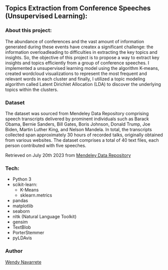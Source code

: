 ## Topics Extraction from Conference Speeches  (Unsupervised Learning):

### About this project:

The abundance of conferences and the vast amount of information generated during these events have createx a significant challenge: the information overloadleading to difficulties in extracting the key topics and insights. So, the objective of this project is to propose a way to extract key insights and topics efficiently from a group of conference speeches. I implemented a unsupervised learning model using the algorithm K-means, created wordcloud visualizations to represent the most frequent and relevant words in each cluster and finally, I utilized a topic modeling algorithm called Latent Dirichlet Allocation (LDA) to discover the underlying topics within the clusters. 

### Dataset


The dataset was sourced from Mendeley Data Repository comprising speech transcripts delivered by prominent individuals such as Barack Obama, Bernie Sanders, Bill Gates, Boris Johnson, Donald Trump, Joe Biden, Martin Luther King, and Nelson Mandela. In total, the transcripts collected span approximately 30 hours of recorded talks, originally obtained from various websites. The dataset comprises a total of 40 text files, each person contributed with five speeches.

Retrieved on July 20th 2023 from [Mendeley Data Repository](https://data.mendeley.com/datasets/s4dtmfmzxw/1)


### Tech:

- Python 3
- scikit-learn:
  - K-Means 
  - sklearn.metrics
- pandas
- matplotlib
- seaborn
- nltk (Natural Language Toolkit)
- gensim
- TextBlob
- PorterStemmer
- pyLDAvis


### Author
[Wendy Navarrete](http://wendynavarrete.com)
